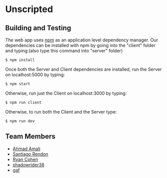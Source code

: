 # Unscripted

## Building and Testing
The web app uses [npm](https://www.npmjs.com/get-npm) as an application level dependency manager. Our dependencies can be installed with npm by going into the "client" folder and typing:(also type this command into "server" folder)

```
$ npm install
```

Once both the Server and Client dependencies are installed, run the Server on localhost:5000 by typing:

```
$ npm start
```

Otherwise, run just the Client on localhost:3000 by typing:

```
$ npm run client
```

Otherwise, to run both the Client and the Server type:

```
$ npm run dev
```

## Team Members
* [Ahmad Amali](https://github.com/AhmadAmali)
* [Santiago Rendon](https://github.com/santiagorendon)
* [Ryan Cohen](https://github.com/ryanjcohen)
* [shadowrider38](https://github.com/shadowrider38)
* [gaf](https://github.com/youngGaf)
